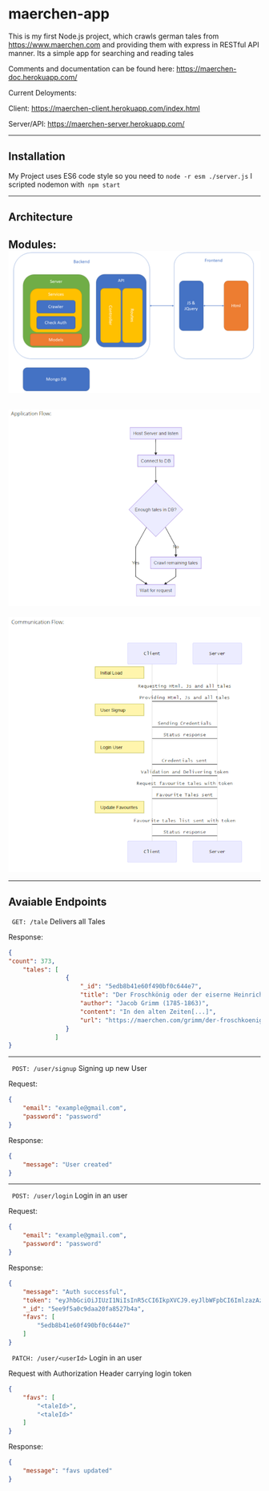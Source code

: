 maerchen-app
===================


This is my first Node.js project, which crawls german tales from https://www.maerchen.com and providing them with express in RESTful API manner.
Its a simple app for searching and reading tales

Comments and documentation can be found here: https://maerchen-doc.herokuapp.com/

Current Deloyments:

Client: https://maerchen-client.herokuapp.com/index.html

Server/API: https://maerchen-server.herokuapp.com/

----------
Installation
-------------
My Project uses ES6 code style so you need to ``` node -r esm ./server.js ```
I scripted nodemon with``` npm start```
 
----------


Architecture
-------------
Modules:
![Architecture](https://github.com/isk030/maerchen-app/raw/master/m%C3%A4rchen-app-arch.png)
-------------

![Flow](https://github.com/isk030/maerchen-app/raw/master/Flow.PNG)
-------------

![Sequence](https://github.com/isk030/maerchen-app/raw/master/sequence.PNG)


----------
Avaiable Endpoints
-------------
``` GET: /tale```
Delivers all Tales

Response:
```json
{
"count": 373,
    "tales": [
		        {
		            "_id": "5edb8b41e60f490bf0c644e7",
		            "title": "Der Froschkönig oder der eiserne Heinrich",
		            "author": "Jacob Grimm (1785-1863)",
		            "content": "In den alten Zeiten[...]",
		            "url": "https://maerchen.com/grimm/der-froschkoenig.php"
		        }
			 ]
}
```


----------


``` POST: /user/signup```
Signing up new User

Request:
```json
{
    "email": "example@gmail.com",
    "password": "password"
}
```
Response:
```json
{
    "message": "User created"
}
```

----------
``` POST: /user/login```
Login in an user

Request:
```json
{
    "email": "example@gmail.com",
    "password": "password"
}
```
Response:
```json
{
    "message": "Auth successful",
    "token": "eyJhbGciOiJIUzI1NiIsInR5cCI6IkpXVCJ9.eyJlbWFpbCI6ImlzazAzMEBnbWFpbC5jb20iLCJ1c2VySWQiOiI1ZWU5ZjVhMGM5ZGFhMjBmYTg1MjdiNGEiLCJpYXQiOjE1OTMwMDY1MjksImV4cCI6MTU5MzAxMDEyOX0.FQ28okybq35_YNWRZmiYI4eP8YOCgX1P29J1Z8FAAys",
    "_id": "5ee9f5a0c9daa20fa8527b4a",
    "favs": [
        "5edb8b41e60f490bf0c644e7"
    ]
}
```

``` PATCH: /user/<userId>```
Login in an user

Request with Authorization Header carrying login token
```json
{
    "favs": [
        "<taleId>",
        "<taleId>"
    ]
}
```
Response:
```json
{
    "message": "favs updated"
}
```
